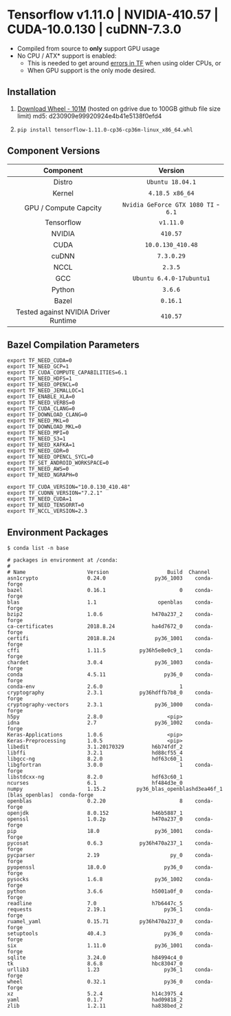 Tensorflow v1.11.0 | NVIDIA-410.57 | CUDA-10.0.130 | cuDNN-7.3.0
=================

* Compiled from source to **only** support GPU usage
* No CPU / ATX\* support is enabled:
  * This is needed to get around [errors in TF](https://github.com/tensorflow/tensorflow/issues/19584) when using older CPUs, or
  * When GPU support is the only mode desired.

## Installation

1. [Download Wheel - 101M](https://drive.google.com/uc?id=1Onh5CROEDfxLFdq6tQCX1ctLLVFyF_I6&export=download)
(hosted on gdrive due to 100GB github file size limit)
md5: d230909e99920924e4b41e5138f0efd4

2. `pip install tensorflow-1.11.0-cp36-cp36m-linux_x86_64.whl`

## Component Versions

| Component | Version |
| :-------------: | :-------------: |
| Distro   | `Ubuntu 18.04.1`   |
| Kernel   |  `4.18.5 x86_64`   |
| GPU / Compute Capcity     |  `Nvidia GeForce GTX 1080 TI` - `6.1`  |
| Tensorflow   |  `v1.11.0`   |
| NVIDIA   |  `410.57`   |
| CUDA   |  `10.0.130_410.48`   |
| cuDNN   |  `7.3.0.29`   |
| NCCL   |  `2.3.5`   |
| GCC   |  `Ubuntu 6.4.0-17ubuntu1`   |
| Python   |  `3.6.6`   |
| Bazel   |  `0.16.1`   |
| Tested against NVIDIA Driver Runtime   |  `410.57`   |

## Bazel Compilation Parameters

```
export TF_NEED_CUDA=0
export TF_NEED_GCP=1
export TF_CUDA_COMPUTE_CAPABILITIES=6.1
export TF_NEED_HDFS=1
export TF_NEED_OPENCL=0
export TF_NEED_JEMALLOC=1
export TF_ENABLE_XLA=0
export TF_NEED_VERBS=0
export TF_CUDA_CLANG=0
export TF_DOWNLOAD_CLANG=0
export TF_NEED_MKL=0
export TF_DOWNLOAD_MKL=0
export TF_NEED_MPI=0
export TF_NEED_S3=1
export TF_NEED_KAFKA=1
export TF_NEED_GDR=0
export TF_NEED_OPENCL_SYCL=0
export TF_SET_ANDROID_WORKSPACE=0
export TF_NEED_AWS=0
export TF_NEED_NGRAPH=0

export TF_CUDA_VERSION="10.0.130_410.48"
export TF_CUDNN_VERSION="7.2.1"
export TF_NEED_CUDA=1
export TF_NEED_TENSORRT=0
export TF_NCCL_VERSION=2.3
```

## Environment Packages
```
$ conda list -n base

# packages in environment at /conda:
#
# Name                    Version                   Build  Channel
asn1crypto                0.24.0                py36_1003    conda-forge
bazel                     0.16.1                        0    conda-forge
blas                      1.1                    openblas    conda-forge
bzip2                     1.0.6                h470a237_2    conda-forge
ca-certificates           2018.8.24            ha4d7672_0    conda-forge
certifi                   2018.8.24             py36_1001    conda-forge
cffi                      1.11.5           py36h5e8e0c9_1    conda-forge
chardet                   3.0.4                 py36_1003    conda-forge
conda                     4.5.11                   py36_0    conda-forge
conda-env                 2.6.0                         1
cryptography              2.3.1            py36hdffb7b8_0    conda-forge
cryptography-vectors      2.3.1                 py36_1000    conda-forge
h5py                      2.8.0                     <pip>
idna                      2.7                   py36_1002    conda-forge
Keras-Applications        1.0.6                     <pip>
Keras-Preprocessing       1.0.5                     <pip>
libedit                   3.1.20170329         h6b74fdf_2
libffi                    3.2.1                hd88cf55_4
libgcc-ng                 8.2.0                hdf63c60_1
libgfortran               3.0.0                         1    conda-forge
libstdcxx-ng              8.2.0                hdf63c60_1
ncurses                   6.1                  hf484d3e_0
numpy                     1.15.2          py36_blas_openblashd3ea46f_1  [blas_openblas]  conda-forge
openblas                  0.2.20                        8    conda-forge
openjdk                   8.0.152              h46b5887_1
openssl                   1.0.2p               h470a237_0    conda-forge
pip                       18.0                  py36_1001    conda-forge
pycosat                   0.6.3            py36h470a237_1    conda-forge
pycparser                 2.19                       py_0    conda-forge
pyopenssl                 18.0.0                   py36_0    conda-forge
pysocks                   1.6.8                 py36_1002    conda-forge
python                    3.6.6                h5001a0f_0    conda-forge
readline                  7.0                  h7b6447c_5
requests                  2.19.1                   py36_1    conda-forge
ruamel_yaml               0.15.71          py36h470a237_0    conda-forge
setuptools                40.4.3                   py36_0    conda-forge
six                       1.11.0                py36_1001    conda-forge
sqlite                    3.24.0               h84994c4_0
tk                        8.6.8                hbc83047_0
urllib3                   1.23                     py36_1    conda-forge
wheel                     0.32.1                   py36_0    conda-forge
xz                        5.2.4                h14c3975_4
yaml                      0.1.7                had09818_2
zlib                      1.2.11               ha838bed_2
```
